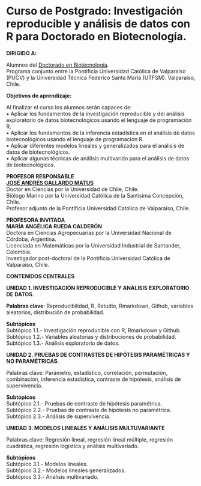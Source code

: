 # Curso de Postgrado: Investigación reproducible y análisis de datos con R para Doctorado en Biotecnología.

**DIRIGIDO A:**

Alumnos del [Doctorado en Biotécnología](http://www.doctoradoenbiotecnologia.cl/).  
Programa conjunto entre la Pontificia Universidad Católica de Valparaíso (PUCV) y la Universidad Técnica Federico Santa María (UTFSM).
Valparaíso, Chile.

**Objetivos de aprendizaje:**

Al finalizar el curso los alumnos serán capaces de:  
•	Aplicar los fundamentos de la investigación reproducible y del análisis exploratorio de datos biotecnológicos usando el lenguaje de programación R.  
•	Aplicar los fundamentos de la inferencia estadística en el análisis de datos biotecnológicos usando el lenguaje de programación R.  
•	Aplicar diferentes modelos lineales y generalizados para el análisis de datos de biotecnológicos.   
•	Aplicar algunas técnicas de análisis multivarido para el análisis de datos de biotecnológicos.  

**PROFESOR RESPONSABLE**  
[**JOSÉ ANDRÉS GALLARDO MATUS**](https://github.com/DrJoseGallardo)      
Doctor en Ciencias por la Universidad de Chile, Chile.  
Biólogo Marino por la Universidad Católica de la Santísima Concepción, Chile.  
Profesor adjunto de la Pontificia Universidad Católica de Valparaíso, Chile.  

**PROFESORA INVITADA**   
**MARÍA ANGÉLICA RUEDA CALDERÓN**    
Doctora en Ciencias Agropecuarias por la Universidad Nacional de Córdoba, Argentina.   
Licenciada en Matemáticas por la Universidad Industrial de Santander, Colombia.  
Investigador post-doctoral de la Pontificia Universidad Católica de Valparaíso, Chile.  

**CONTENIDOS CENTRALES**

**UNIDAD 1. INVESTIGACIÓN REPRODUCIBLE Y ANÁLISIS EXPLORATORIO DE DATOS**. 

**Palabras clave**: Reproducibilidad, R, Rstudio, Rmarkdown, Github, variables aleatorios, distribución de probabilidad.

**Subtópicos**  
Subtópico 1.1.- Investigación reproducible con R, Rmarkdown y Github.   
Subtópico 1.2.- Variables aleatorias y distribuciones de probabilidad.  
Subtópico 1.3.- Análisis exploratorio de datos.  

**UNIDAD 2. PRUEBAS DE CONTRASTES DE HIPÓTESIS PARAMÉTRICAS Y NO PARAMÉTRICAS**. 

Palabras clave: Parámetro, estadístico, correlación, permutación, combinación, inferencia estadística, contraste de hipótesis, análisis de supervivencia.

**Subtópicos**  
Subtópico 2.1.- Pruebas de contraste de hipótesis paramétrica.   
Subtópico 2.2.- Pruebas de contraste de hipótesis no paramétrica.  
Subtópico 2.3.- Análisis de supervivencia.  

**UNIDAD 3. MODELOS LINEALES Y ANÁLISIS MULTUVARIANTE**

Palabras clave: Regresión lineal, regresión lineal múltiple, regresión cuadrática, regresión logística y análisis multivariado.

**Subtópicos**  
Subtópico 3.1.- Modelos lineales.   
Subtópico 3.2.- Modelos lineales generalizados.  
Subtópico 3.3.- Análisis multivariado.  


